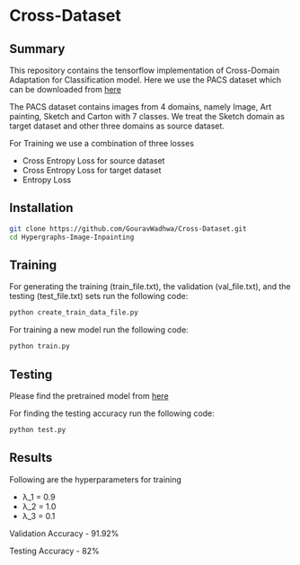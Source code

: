 # Cross-Dataset

## Summary

This repository contains the tensorflow implementation of Cross-Domain Adaptation for Classification model.
Here we use the PACS dataset which can be downloaded from [here](https://drive.google.com/drive/folders/1SKvzI8bCqW9bcoNLNCrTGbg7gBSw97qO)

The PACS dataset contains images from 4 domains, namely Image, Art painting, Sketch and Carton with 7 classes. We treat the Sketch domain as target dataset and other three domains as source dataset.

For Training we use a combination of three losses
* Cross Entropy Loss for source dataset
* Cross Entropy Loss for target dataset
* Entropy Loss

## Installation

```bash
git clone https://github.com/GouravWadhwa/Cross-Dataset.git
cd Hypergraphs-Image-Inpainting
```

## Training

For generating the training (train_file.txt), the validation (val_file.txt), and the  testing (test_file.txt) sets run the following code:

```bash
python create_train_data_file.py
```

For training a new model run the following code:

```bash
python train.py
```

## Testing

Please find the pretrained model from [here](https://drive.google.com/drive/folders/1pG8p8AtByBIMBhDoTvhT_kGdpgG2hDwF?usp=sharing)

For finding the testing accuracy run the following code:

```bash
python test.py
```

## Results

Following are the hyperparameters for training
* λ_1 = 0.9
* λ_2 = 1.0
* λ_3 = 0.1

Validation Accuracy - 91.92%

Testing Accuracy - 82%


